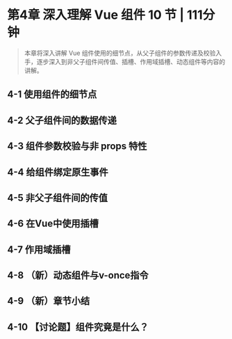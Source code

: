 # 第4章 深入理解 Vue 组件 10 节 | 111分钟
    
> 本章将深入讲解 Vue 组件使用的细节点，从父子组件的参数传递及校验入手，逐步深入到非父子组件间传值、插槽、作用域插槽、动态组件等内容的讲解。
    
## 4-1 使用组件的细节点




## 4-2 父子组件间的数据传递




## 4-3 组件参数校验与非 props 特性




## 4-4 给组件绑定原生事件




## 4-5 非父子组件间的传值




## 4-6 在Vue中使用插槽




## 4-7 作用域插槽




## 4-8 （新）动态组件与v-once指令




## 4-9 （新）章节小结




## 4-10 【讨论题】组件究竟是什么？




    
